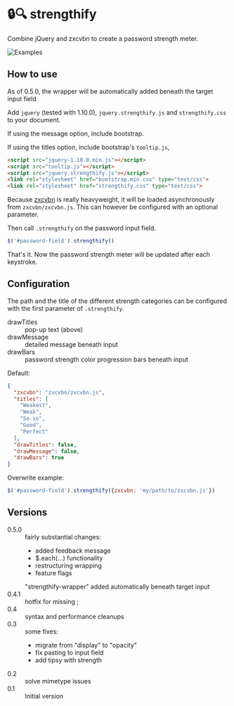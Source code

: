 🔒🔍 strengthify
================

Combine jQuery and zxcvbn to create a password strength meter.

![Examples](examples.png)

How to use
----------

As of 0.5.0, the wrapper will be automatically added beneath the target input field

Add `jquery` (tested with 1.10.0), `jquery.strengthify.js` and
`strengthify.css` to your document.

If using the message option, include bootstrap.

If using the titles option, include bootstrap's `tooltip.js`,

```HTML
<script src="jquery-1.10.0.min.js"></script>
<script src="tooltip.js"></script>
<script src="jquery.strengthify.js"></script>
<link rel="stylesheet" href="bootstrap.min.css" type="text/css">
<link rel="stylesheet" href="strengthify.css" type="text/css">
```

Because [zxcvbn](https://github.com/dropbox/zxcvbn) is really
heavyweight, it will be loaded asynchronously from `zxcvbn/zxcvbn.js`.
This can however be configured with an optional parameter.

Then call `.strengthify` on the password input field.

```JavaScript
$('#password-field').strengthify()
```

That's it. Now the password strength meter will be updated after
each keystroke.

Configuration
-------------

The path and the title of the different strength categories can
be configured with the first parameter of `.strengthify`.


<dl>
<dt>drawTitles</dt><dd> pop-up text (above)</dd>
<dt>drawMessage</dt><dd> detailed message beneath input</dd>
<dt>drawBars</dt><dd> password strength color progression bars beneath input</dd>
</dl>

Default:

```JSON
{
  "zxcvbn": "zxcvbn/zxcvbn.js",
  "titles": [
    "Weakest",
    "Weak",
    "So-so",
    "Good",
    "Perfect"
  ],
  "drawTitles": false,
  "drawMessage": false,
  "drawBars": true
}
```
Overwrite example:

```JavaScript
$('#password-field').strengthify({zxcvbn: 'my/path/to/zxcvbn.js'})
```

Versions
--------

<dl>
  <dt>0.5.0</dt>
  <dd> fairly substantial changes:
    <ul>
        <li>added feedback message</li>
        <li> $.each(...) functionality</li>
        <li> restructuring wrapping</li>
        <li> feature flags</li>
    </ul>
     "strengthify-wrapper" added automatically beneath target input
  </dd>
  <dt>0.4.1</dt>
  <dd>hotfix for missing ;</dd>
  <dt>0.4</dt>
  <dd>syntax and performance cleanups</dd>
  <dt>0.3</dt>
  <dd>some fixes:
    <ul>
      <li>migrate from "display" to "opacity"</li>
      <li>fix pasting to input field</li>
      <li>add tipsy with strength</li>
    </ul>
  </dd>
  <dt>0.2</dt>
  <dd>solve mimetype issues</dd>
  <dt>0.1</dt>
  <dd>Initial version</dd>
</dl>

